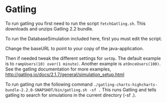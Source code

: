 # Gatling

To run gatling you first need to run the script `fetchGatling.sh`. This downloads and unzips Gatling 2.2 bundle.

To run the DatabaseSimulation included here, first you must edit the script. 

Change the baseURL to point to your copy of the java-application. 

Then if needed tweak the different settings for `setUp`. The default example is to `rampUsers(10) over(1 minute)`. Another example is `atOnceUsers(100)`. See the gatling documentation for more examples, http://gatling.io/docs/2.1.7/general/simulation_setup.html

To run gatling run the following command `./gatling-charts-highcharts-bundle-2.2.0-SNAPSHOT/bin/gatling.sh -sf .` This runs Gatling and tells gatling to search for simulations in the current directory (-sf .).
